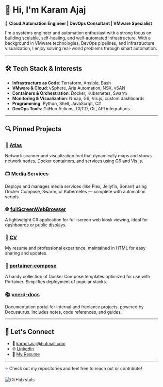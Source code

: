 # 👋 Hi, I'm Karam Ajaj

🚀 **Cloud Automation Engineer | DevOps Consultant | VMware Specialist**

I'm a systems engineer and automation enthusiast with a strong focus on building scalable, self-healing, and well-automated infrastructure. With a background in VMware technologies, DevOps pipelines, and infrastructure visualization, I enjoy solving real-world problems through smart automation.

---

## 🛠️ Tech Stack & Interests

- **Infrastructure as Code**: Terraform, Ansible, Bash
- **VMware & Cloud**: vSphere, Aria Automation, NSX, vSAN
- **Containers & Orchestration**: Docker, Kubernetes, Swarm
- **Monitoring & Visualization**: Nmap, G6, Vis.js, custom dashboards
- **Programming**: Python, Shell, JavaScript, C#
- **DevOps Tools**: GitHub Actions, CI/CD, Git, API integrations

---

## 🔍 Pinned Projects

### 📡 [Atlas](https://github.com/karam-ajaj/atlas)
Network scanner and visualization tool that dynamically maps and shows network nodes, Docker containers, and services using G6 and Vis.js. 

### 📺 [Media Services](https://github.com/karam-ajaj/media_services)
Deploys and manages media services (like Plex, Jellyfin, Sonarr) using Docker Compose, Swarm, or Kubernetes — complete with automation scripts.

### 🌐 [fullScreenWebBrowser](https://github.com/karam-ajaj/fullScreenWebBrowser)
A lightweight C# application for full-screen web kiosk viewing, ideal for dashboards or public displays.

### 📄 [CV](https://github.com/karam-ajaj/CV)
My resume and professional experience, maintained in HTML for easy sharing and updates.

### 🧰 [portainer-compose](https://github.com/karam-ajaj/portainer-compose)
A handy collection of Docker Compose templates optimized for use with Portainer. Simplifies deployment of popular stacks.

### 📚 [vnerd-docs](https://github.com/karam-ajaj/vnerd-docs)
Documentation portal for internal and freelance projects, powered by Docusaurus. Includes notes, code references, and guides.

---

## 💬 Let's Connect

- 📧 [karam.ajaj@hotmail.com](mailto:karam.ajaj@hotmail.com)
- 🌐 [LinkedIn](https://www.linkedin.com/in/karam-ajaj/)
- 📂 [My Resume](https://cv.vnerd.nl)

---

⭐ Check out my repositories and feel free to reach out or contribute!



![GitHub stats](https://github-readme-stats.vercel.app/api?username=karam-ajaj&show_icons=true&theme=highcontrast)
